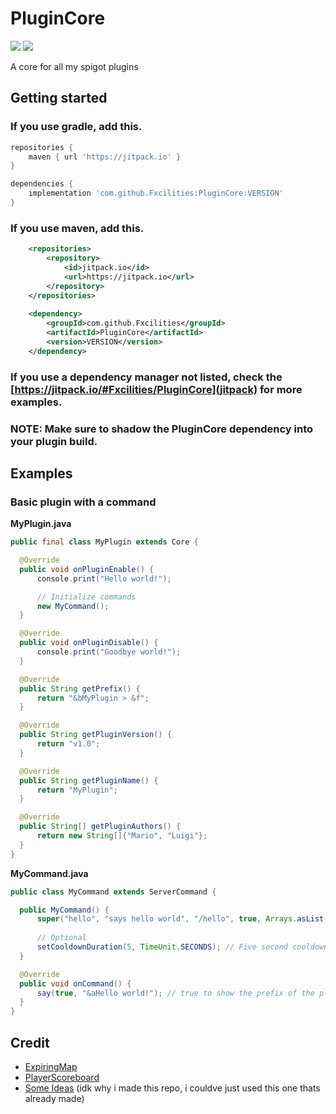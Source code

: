   # PluginCore
  [![](https://jitpack.io/v/Fxcilities/PluginCore.svg)](https://jitpack.io/#Fxcilities/PluginCore)
  [![](https://img.shields.io/github/workflow/status/Fxcilities/PluginCore/Java%20CI%20with%20Gradle)](https://github.com/Fxcilities/PluginCore/actions)

  A core for all my spigot plugins
  
  ## Getting started
  
  ### If you use gradle, add this.
  ```gradle
repositories {
      maven { url 'https://jitpack.io' }
}

dependencies {
      implementation 'com.github.Fxcilities:PluginCore:VERSION'
}
```
  ### If you use maven, add this.
  
```xml
	<repositories>
		<repository>
		    <id>jitpack.io</id>
		    <url>https://jitpack.io</url>
		</repository>
	</repositories>
  
	<dependency>
	    <groupId>com.github.Fxcilities</groupId>
	    <artifactId>PluginCore</artifactId>
	    <version>VERSION</version>
	</dependency>
```

  ### If you use a dependency manager not listed, check the [https://jitpack.io/#Fxcilities/PluginCore](jitpack) for more examples.
  ### NOTE: Make sure to shadow the PluginCore dependency into your plugin build.

  ## Examples

  ### Basic plugin with a command
  
  **MyPlugin.java**
  ```java
public final class MyPlugin extends Core {

    @Override
    public void onPluginEnable() {
        console.print("Hello world!");

        // Initialize commands
        new MyCommand();
    }

    @Override
    public void onPluginDisable() {
        console.print("Goodbye world!");
    }

    @Override
    public String getPrefix() {
        return "&bMyPlugin > &f";
    }

    @Override
    public String getPluginVersion() {
        return "v1.0";
    }

    @Override
    public String getPluginName() {
        return "MyPlugin";
    }

    @Override
    public String[] getPluginAuthors() {
        return new String[]{"Mario", "Luigi"};
    }
}
  ```
  **MyCommand.java**
  ```java
  public class MyCommand extends ServerCommand {

    public MyCommand() {
        super("hello", "says hello world", "/hello", true, Arrays.asList("helloworld", "world")); // label, description, usage, playerOnly, aliases
        
        // Optional
        setCooldownDuration(5, TimeUnit.SECONDS); // Five second cooldown
    }

    @Override
    public void onCommand() {
        say(true, "&aHello world!"); // true to show the prefix of the plugin
    }
}
```


  ## Credit

  - [ExpiringMap](https://github.com/jhalterman/expiringmap)
  - [PlayerScoreboard](https://www.spigotmc.org/threads/scoreboard-api-1-8.160095/)
  - [Some Ideas](https://github.com/kangarko/Foundation) (idk why i made this repo, i couldve just used this one thats already made)
